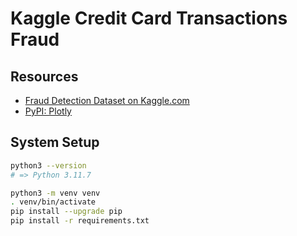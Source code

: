 # Kaggle Credit Card Transactions Fraud

## Resources

- [Fraud Detection Dataset on Kaggle.com](https://www.kaggle.com/datasets/kartik2112/fraud-detection/data)
- [PyPI: Plotly](https://pypi.org/project/plotly/)

## System Setup

```bash
python3 --version
# => Python 3.11.7
```

```bash
python3 -m venv venv
. venv/bin/activate
pip install --upgrade pip
pip install -r requirements.txt
```
